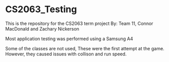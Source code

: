 # CS2063_Testing

This is the repository for the CS2063 term project 
By: Team 11, Connor MacDonald and Zachary Nickerson

Most application testing was performed using a Samsung A4 

Some of the classes are not used, These were the first attempt at the game. However, they caused issues with collison and run speed.
